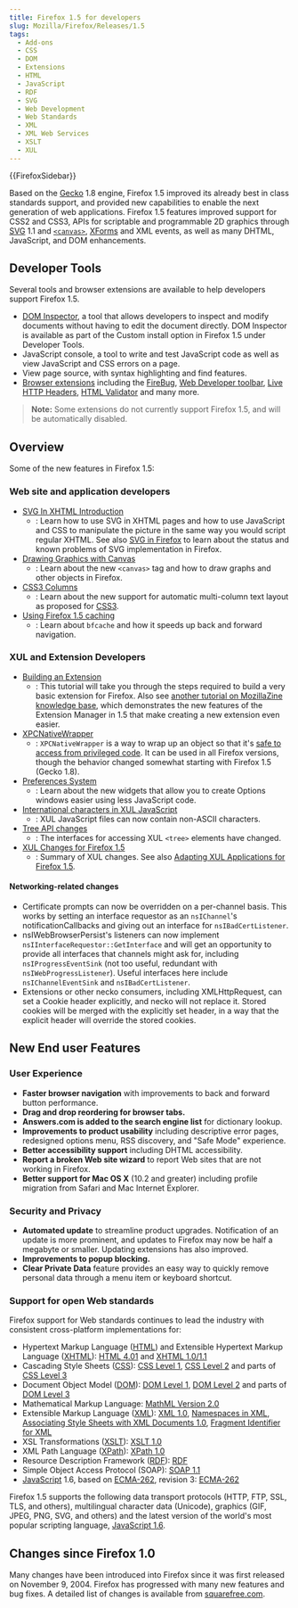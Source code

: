 ```yaml
---
title: Firefox 1.5 for developers
slug: Mozilla/Firefox/Releases/1.5
tags:
  - Add-ons
  - CSS
  - DOM
  - Extensions
  - HTML
  - JavaScript
  - RDF
  - SVG
  - Web Development
  - Web Standards
  - XML
  - XML Web Services
  - XSLT
  - XUL
---
```

{{FirefoxSidebar}}

Based on the [Gecko](/en-US/docs/Gecko) 1.8 engine, Firefox 1.5 improved its already best in class standards support, and provided new capabilities to enable the next generation of web applications. Firefox 1.5 features improved support for CSS2 and CSS3, APIs for scriptable and programmable 2D graphics through [SVG](/en-US/docs/Web/SVG) 1.1 and [`<canvas>`](/en-US/docs/Web/API/Canvas_API), [XForms](/en-US/docs/XForms) and XML events, as well as many DHTML, JavaScript, and DOM enhancements.

## Developer Tools

Several tools and browser extensions are available to help developers support Firefox 1.5.

- [DOM Inspector](/en-US/docs/DOM_Inspector), a tool that allows developers to inspect and modify documents without having to edit the document directly. DOM Inspector is available as part of the Custom install option in Firefox 1.5 under Developer Tools.
- JavaScript console, a tool to write and test JavaScript code as well as view JavaScript and CSS errors on a page.
- View page source, with syntax highlighting and find features.
- [Browser extensions](https://addons.mozilla.org/extensions/showlist.php?application=firefox&category=Developer%20Tools) including the [FireBug](http://www.joehewitt.com/software/firebug/), [Web Developer toolbar](</en-US/docs/Web_Developer_Extension_(external)>), [Live HTTP Headers](</en-US/docs/Live_HTTP_Headers_(external)>), [HTML Validator](</en-US/docs/HTML_Validator_(external)>) and many more.

> **Note:** Some extensions do not currently support Firefox 1.5, and will be automatically disabled.

## Overview

Some of the new features in Firefox 1.5:

### Web site and application developers

- [SVG In XHTML Introduction](/en-US/docs/Web/SVG/Tutorial/SVG_In_HTML_Introduction)
  - : Learn how to use SVG in XHTML pages and how to use JavaScript and CSS to manipulate the picture in the same way you would script regular XHTML. See also [SVG in Firefox](/en-US/docs/Web/SVG/SVG_1.1_Support_in_Firefox) to learn about the status and known problems of SVG implementation in Firefox.
- [Drawing Graphics with Canvas](/en-US/docs/Web/API/Canvas_API/Tutorial)
  - : Learn about the new `<canvas>` tag and how to draw graphs and other objects in Firefox.
- [CSS3 Columns](/en-US/docs/Web/CSS/CSS_Columns/Using_multi-column_layouts)
  - : Learn about the new support for automatic multi-column text layout as proposed for [CSS3](/en-US/docs/CSS/CSS3).
- [Using Firefox 1.5 caching](/en-US/docs/Mozilla/Firefox/Releases/1.5/Using_Firefox_1.5_caching)
  - : Learn about `bfcache` and how it speeds up back and forward navigation.

### XUL and Extension Developers

- [Building an Extension](/en-US/docs/Mozilla/Add-ons)
  - : This tutorial will take you through the steps required to build a very basic extension for Firefox. Also see [another tutorial on MozillaZine knowledge base](https://kb.mozillazine.org/Getting_started_with_extension_development), which demonstrates the new features of the Extension Manager in 1.5 that make creating a new extension even easier.
- [XPCNativeWrapper](/en-US/docs/XPCNativeWrapper)
  - : `XPCNativeWrapper` is a way to wrap up an object so that it's [safe to access from privileged code](/en-US/docs/Safely_accessing_content_DOM_from_chrome). It can be used in all Firefox versions, though the behavior changed somewhat starting with Firefox 1.5 (Gecko 1.8).
- [Preferences System](/en-US/docs/Preferences_System)
  - : Learn about the new widgets that allow you to create Options windows easier using less JavaScript code.
- [International characters in XUL JavaScript](/en-US/docs/International_characters_in_XUL_JavaScript)
  - : XUL JavaScript files can now contain non-ASCII characters.
- [Tree API changes](/en-US/docs/Tree_Widget_Changes)
  - : The interfaces for accessing XUL `<tree>` elements have changed.
- [XUL Changes for Firefox 1.5](/en-US/docs/XUL_Changes_for_Firefox_1.5)
  - : Summary of XUL changes. See also [Adapting XUL Applications for Firefox 1.5](/en-US/docs/Mozilla/Firefox/Releases/1.5/Adapting_XUL_Applications_for_Firefox_1.5).

#### Networking-related changes

- Certificate prompts can now be overridden on a per-channel basis. This works by setting an interface requestor as an `nsIChannel`'s notificationCallbacks and giving out an interface for `nsIBadCertListener`.
- nsIWebBrowserPersist's listeners can now implement `nsIInterfaceRequestor::GetInterface` and will get an opportunity to provide all interfaces that channels might ask for, including `nsIProgressEventSink` (not too useful, redundant with `nsIWebProgressListener`). Useful interfaces here include `nsIChannelEventSink` and `nsIBadCertListener`.
- Extensions or other necko consumers, including XMLHttpRequest, can set a Cookie header explicitly, and necko will not replace it. Stored cookies will be merged with the explicitly set header, in a way that the explicit header will override the stored cookies.

## New End user Features

### User Experience

- **Faster browser navigation** with improvements to back and forward button performance.
- **Drag and drop reordering for browser tabs.**
- **Answers.com is added to the search engine list** for dictionary lookup.
- **Improvements to product usability** including descriptive error pages, redesigned options menu, RSS discovery, and "Safe Mode" experience.
- **Better accessibility support** including DHTML accessibility.
- **Report a broken Web site wizard** to report Web sites that are not working in Firefox.
- **Better support for Mac OS X** (10.2 and greater) including profile migration from Safari and Mac Internet Explorer.

### Security and Privacy

- **Automated update** to streamline product upgrades. Notification of an update is more prominent, and updates to Firefox may now be half a megabyte or smaller. Updating extensions has also improved.
- **Improvements to popup blocking.**
- **Clear Private Data** feature provides an easy way to quickly remove personal data through a menu item or keyboard shortcut.

### Support for open Web standards

Firefox support for Web standards continues to lead the industry with consistent cross-platform implementations for:

- Hypertext Markup Language ([HTML](/en-US/docs/Web/HTML)) and Extensible Hypertext Markup Language ([XHTML](/en-US/docs/Glossary/XHTML)): [HTML 4.01](https://www.w3.org/TR/html401/) and [XHTML 1.0/1.1](https://www.w3.org/TR/xhtml1/)
- Cascading Style Sheets ([CSS](/en-US/docs/Web/CSS)): [CSS Level 1](https://www.w3.org/TR/REC-CSS1), [CSS Level 2](https://www.w3.org/TR/REC-CSS2) and parts of [CSS Level 3](https://www.w3.org/Style/CSS/current-work.html)
- Document Object Model ([DOM](/en-US/docs/Web/API/Document_Object_Model)): [DOM Level 1](https://www.w3.org/TR/2000/WD-DOM-Level-1-20000929/), [DOM Level 2](https://www.w3.org/DOM/DOMTR#dom2) and parts of [DOM Level 3](https://www.w3.org/DOM/DOMTR#dom3)
- Mathematical Markup Language: [MathML Version 2.0](https://www.w3.org/Math/)
- Extensible Markup Language ([XML](/en-US/docs/Web/XML)): [XML 1.0](https://www.w3.org/TR/REC-xml), [Namespaces in XML](https://www.w3.org/TR/REC-xml-names/), [Associating Style Sheets with XML Documents 1.0](https://www.w3.org/TR/xml-stylesheet/), [Fragment Identifier for XML](https://lists.w3.org/Archives/Public/www-xml-linking-comments/2001AprJun/att-0074/01-NOTE-FIXptr-20010425.htm)
- XSL Transformations ([XSLT](/en-US/docs/Web/XSLT)): [XSLT 1.0](https://www.w3.org/TR/xslt)
- XML Path Language ([XPath](/en-US/docs/Web/XPath)): [XPath 1.0](https://www.w3.org/TR/xpath)
- Resource Description Framework ([RDF](/en-US/docs/RDF)): [RDF](https://www.w3.org/RDF/)
- Simple Object Access Protocol (SOAP): [SOAP 1.1](https://www.w3.org/TR/SOAP/)
- [JavaScript](/en-US/docs/Web/JavaScript) 1.6, based on [ECMA-262](/en-US/docs/Web/JavaScript/Language_Resources), revision 3: [ECMA-262](https://www.ecma-international.org/publications/standards/Ecma-262.htm)

Firefox 1.5 supports the following data transport protocols (HTTP, FTP, SSL, TLS, and others), multilingual character data (Unicode), graphics (GIF, JPEG, PNG, SVG, and others) and the latest version of the world's most popular scripting language, [JavaScript 1.6](/en-US/docs/New_in_JavaScript_1.6).

## Changes since Firefox 1.0

Many changes have been introduced into Firefox since it was first released on November 9, 2004. Firefox has progressed with many new features and bug fixes. A detailed list of changes is available from [squarefree.com](https://www.squarefree.com/burningedge/releases/1.5-comprehensive.html).
